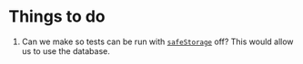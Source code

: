 # Things to do

1. Can we make so tests can be run with [`safeStorage`](./how/how-encryption-works.md) off? This would allow us to use the database.
